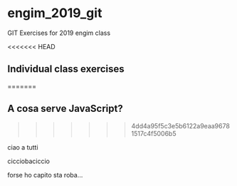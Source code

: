 # engim_2019_git
GIT Exercises for 2019 engim class

<<<<<<< HEAD


## Individual class exercises
=======
## A cosa serve JavaScript?
>>>>>>> 4dd4a95f5c3e5b6122a9eaa96781517c4f5006b5

ciao a tutti


cicciobaciccio


forse ho capito sta roba...
